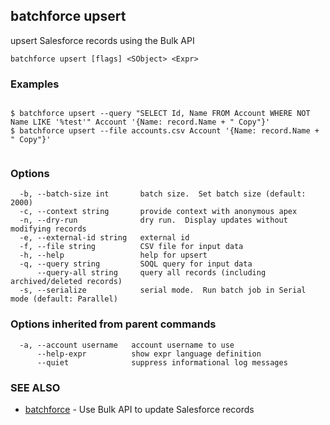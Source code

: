 ## batchforce upsert

upsert Salesforce records using the Bulk API

```
batchforce upsert [flags] <SObject> <Expr>
```

### Examples

```

$ batchforce upsert --query "SELECT Id, Name FROM Account WHERE NOT Name LIKE '%test'" Account '{Name: record.Name + " Copy"}'
$ batchforce upsert --file accounts.csv Account '{Name: record.Name + " Copy"}'
	
```

### Options

```
  -b, --batch-size int       batch size.  Set batch size (default: 2000)
  -c, --context string       provide context with anonymous apex
  -n, --dry-run              dry run.  Display updates without modifying records
  -e, --external-id string   external id
  -f, --file string          CSV file for input data
  -h, --help                 help for upsert
  -q, --query string         SOQL query for input data
      --query-all string     query all records (including archived/deleted records)
  -s, --serialize            serial mode.  Run batch job in Serial mode (default: Parallel)
```

### Options inherited from parent commands

```
  -a, --account username   account username to use
      --help-expr          show expr language definition
      --quiet              suppress informational log messages
```

### SEE ALSO

* [batchforce](batchforce.md)	 - Use Bulk API to update Salesforce records

